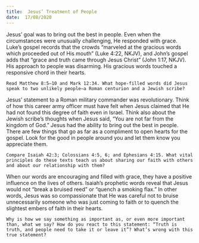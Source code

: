 ```yaml
---
title:  Jesus’ Treatment of People
date:  17/08/2020
---
```


Jesus’ goal was to bring out the best in people. Even when the circumstances were unusually challenging, He responded with grace. Luke’s gospel records that the crowds “marveled at the gracious words which proceeded out of His mouth” (Luke 4:22, NKJV), and John’s gospel adds that “grace and truth came through Jesus Christ” (John 1:17, NKJV). His approach to people was disarming. His gracious words touched a responsive chord in their hearts.

`Read Matthew 8:5–10 and Mark 12:34. What hope-filled words did Jesus speak to two unlikely people—a Roman centurion and a Jewish scribe?`

Jesus’ statement to a Roman military commander was revolutionary. Think of how this career army officer must have felt when Jesus claimed that He had not found this degree of faith even in Israel. Think also about the Jewish scribe’s thoughts when Jesus said, “You are not far from the kingdom of God.” Jesus had the ability to bring out the best in people. There are few things that go as far as a compliment to open hearts for the gospel. Look for the good in people around you and let them know you appreciate them.

`Compare Isaiah 42:3; Colossians 4:5, 6; and Ephesians 4:15. What vital principles do these texts teach us about sharing our faith with others and about our relationship with them?`

When our words are encouraging and filled with grace, they have a positive influence on the lives of others. Isaiah’s prophetic words reveal that Jesus would not “break a bruised reed” or “quench a smoking flax.” In other words, Jesus was so compassionate that He was careful not to bruise unnecessarily someone who was just coming to faith or to quench the slightest embers of faith in their hearts.

`Why is how we say something as important as, or even more important than, what we say? How do you react to this statement: “Truth is truth, and people need to take it or leave it”? What’s wrong with this true statement?`